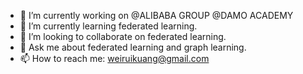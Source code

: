 <!-- ![info](https://github-readme-stats.vercel.app/api?username=rayrayraykk&show_icons=true&theme=radical&count_private=true) -->

<!-- ![WeiruiKuang's Most used languages](https://github-readme-stats.vercel.app/api/top-langs?username=rayrayraykk&show_icons=true&count_private=true&theme=gotham&layout=compact) -->


- 🔭 I’m currently working on @ALIBABA GROUP @DAMO ACADEMY
- 🌱 I’m currently learning federated learning.
- 👯 I’m looking to collaborate on federated learning.
- 💬 Ask me about federated learning and graph learning.
- 📫 How to reach me: weiruikuang@gmail.com
